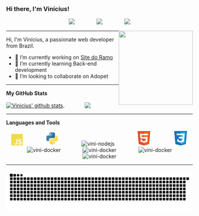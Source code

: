 ### Hi there, I'm Vinícius!

<p align="center">
  <img src="https://img.shields.io/badge/LinkedIn-0077B5?style=for-the-badge&logo=linkedin&logoColor=white&link=mailto:https://www.linkedin.com/in/vinícius-leitão">
  &nbsp;&nbsp;&nbsp;&nbsp;&nbsp;&nbsp;&nbsp;&nbsp;&nbsp;&nbsp;&nbsp;&nbsp;&nbsp;
  <img src="https://img.shields.io/badge/Gmail-D14836?style=for-the-badge&logo=gmail&logoColor=white&link=mailto:vinileitao2000@gmail.com">
  &nbsp;&nbsp;&nbsp;&nbsp;&nbsp;&nbsp;&nbsp;&nbsp;&nbsp;&nbsp;&nbsp;&nbsp;&nbsp;
  <img src="https://img.shields.io/badge/Discord-7289DA?style=for-the-badge&logo=discord&logoColor=white&link=mailto:vinicin#5140">
</p>

  
<img align="right" height="200" width="200" src="https://media4.giphy.com/media/IdyAQJVN2kVPNUrojM/giphy.gif">
  

<hr>

  
Hi, I'm Vinícius, a passionate web developer from Brazil.
- 🔭 I’m currently working on [Site do Ramo](https://github.com/WolfByte-CEFET-RJ/Site_do_Ramo) 
- 🌱 I’m currently learning Back-end development
- 👯 I’m looking to collaborate on Adopet

<hr>

**My GitHub Stats**

<div>
 <a href="https://github.com/vinicius-leitao/github-readme-stats">
  <img align="center" src="https://github-readme-stats.vercel.app/api?username=vinicius-leitao&show_icons=true&include_all_commits=true&theme=prussian" alt="Vinicius' github stats" />
</a>
&nbsp;&nbsp;&nbsp;&nbsp;&nbsp;&nbsp;&nbsp;&nbsp;&nbsp;&nbsp;&nbsp;&nbsp;&nbsp;
<a href="https://github.com/vinicius-leitao/github-readme-stats">
  <!-- Change the `github-readme-stats.anuraghazra1.vercel.app` to `github-readme-stats.vercel.app`  -->
  <img align="center" src="https://github-readme-stats.vercel.app/api/top-langs/?username=vinicius-leitao&layout=compact&theme=prussian" />
</a>
</div>

<hr>

**Languages and Tools**

<p align="center">
  <img height="32" width="32" alt="vini-javascript" src="https://raw.githubusercontent.com/devicons/devicon/master/icons/javascript/javascript-plain.svg">
  &nbsp;&nbsp;&nbsp;&nbsp;&nbsp;&nbsp;&nbsp;&nbsp;&nbsp;&nbsp;&nbsp;&nbsp;&nbsp;
  <img height="40" width="40" alt="vini-python" src="https://raw.githubusercontent.com/devicons/devicon/master/icons/python/python-original.svg">
  &nbsp;&nbsp;&nbsp;&nbsp;&nbsp;&nbsp;&nbsp;&nbsp;&nbsp;&nbsp;&nbsp;&nbsp;&nbsp;
  <img height="40" width="40" alt="vini-nodejs" src="https://cdn.jsdelivr.net/gh/devicons/devicon/icons/nodejs/nodejs-original.svg">
  &nbsp;&nbsp;&nbsp;&nbsp;&nbsp;&nbsp;&nbsp;&nbsp;&nbsp;&nbsp;&nbsp;&nbsp;&nbsp;
  <img height="40" width="40" alt="vini-html" src="https://raw.githubusercontent.com/devicons/devicon/master/icons/html5/html5-original.svg" />
  &nbsp;&nbsp;&nbsp;&nbsp;&nbsp;&nbsp;&nbsp;&nbsp;&nbsp;&nbsp;&nbsp;&nbsp;&nbsp;
  <img height="40" width="40" alt="vini-css" src="https://raw.githubusercontent.com/devicons/devicon/master/icons/css3/css3-original.svg">
  &nbsp;&nbsp;&nbsp;&nbsp;&nbsp;&nbsp;&nbsp;&nbsp;&nbsp;&nbsp;&nbsp;&nbsp;&nbsp;
  <img height="40" width="40" alt="vini-docker" src="https://cdn.jsdelivr.net/gh/devicons/devicon/icons/docker/docker-original.svg">
  &nbsp;&nbsp;&nbsp;&nbsp;&nbsp;&nbsp;&nbsp;&nbsp;&nbsp;&nbsp;&nbsp;&nbsp;&nbsp;
  <img height="40" width="40" alt="vini-docker" src="https://cdn.jsdelivr.net/gh/devicons/devicon/icons/git/git-original.svg">
  &nbsp;&nbsp;&nbsp;&nbsp;&nbsp;&nbsp;&nbsp;&nbsp;&nbsp;&nbsp;&nbsp;&nbsp;&nbsp;
  <img height="40" width="40" alt="vini-docker" src="https://cdn.jsdelivr.net/gh/devicons/devicon/icons/github/github-original.svg">
  &nbsp;&nbsp;&nbsp;&nbsp;&nbsp;&nbsp;&nbsp;&nbsp;&nbsp;&nbsp;&nbsp;&nbsp;&nbsp;
  <img height="40" width="40" alt="vini-docker" src="https://cdn.jsdelivr.net/gh/devicons/devicon/icons/trello/trello-plain.svg">
</p>


<hr>

<div>
 
 ![Snake animation](https://github.com/vinicius-leitao/vinicius-leitao/blob/output/github-contribution-grid-snake.svg)
 
</div>
